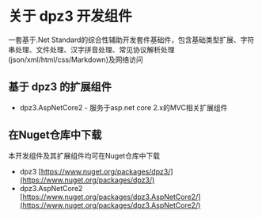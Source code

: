 # 关于 dpz3 开发组件

一套基于.Net Standard的综合性辅助开发套件基础件，包含基础类型扩展、字符串处理、文件处理、汉字拼音处理、常见协议解析处理(json/xml/html/css/Markdown)及网络访问

## 基于 dpz3 的扩展组件

+ dpz3.AspNetCore2 - 服务于asp.net core 2.x的MVC相关扩展组件

## 在Nuget仓库中下载

本开发组件及其扩展组件均可在Nuget仓库中下载

+ dpz3 [https://www.nuget.org/packages/dpz3/](https://www.nuget.org/packages/dpz3/)
+ dpz3.AspNetCore2 [https://www.nuget.org/packages/dpz3.AspNetCore2/](https://www.nuget.org/packages/dpz3.AspNetCore2/)
